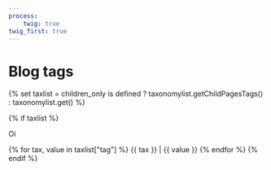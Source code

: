 ```yaml
---
process:
    twig: true
twig_first: true
---
```


# Blog tags


{% set taxlist = children_only is defined ? taxonomylist.getChildPagesTags() : taxonomylist.get() %}

{% if taxlist %}
<p>Oi</p>
    {% for tax, value in taxlist["tag"] %}
        <a class="label label-rounded">{{ tax }} | {{ value }}</a>
    {% endfor %}
{% endif %}

